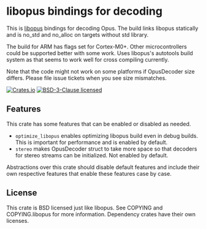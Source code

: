 libopus bindings for decoding
=============================
This is [libopus](https://github.com/xiph/opus) bindings for decoding Opus. The
build links libopus statically and is no_std and no_alloc on targets without
std library.

The build for ARM has flags set for Cortex-M0+. Other microcontrollers could be
supported better with some work. Uses libopus's autotools build system as that
seems to work well for cross compiling currently.

Note that the code might not work on some platforms if OpusDecoder size differs.
Please file issue tickets when you see size mismatches.

[![Crates.io][cratesio-version]][cratesio-link]
[![BSD-3-Clause licensed][cratesio-license]](COPYING)

[cratesio-version]: https://img.shields.io/crates/v/opus-embedded-sys
[cratesio-license]: https://img.shields.io/crates/l/opus-embedded-sys
[cratesio-link]: https://crates.io/crates/opus-embedded-sys

Features
--------
This crate has some features that can be enabled or disabled as needed.

* `optimize_libopus` enables optimizing libopus build even in debug builds.
  This is important for performance and is enabled by default.
* `stereo` makes OpusDecoder struct to take more space so that decoders for
  stereo streams can be initialized. Not enabled by default.

Abstractions over this crate should disable default features and include their
own respective features that enable these features case by case.

License
-------
This crate is BSD licensed just like libopus. See COPYING and COPYING.libopus
for more information. Dependency crates have their own licenses.
